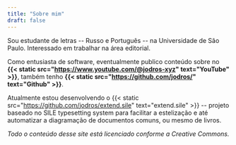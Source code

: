 ```yaml
---
title: "Sobre mim"
draft: false
---
```


Sou estudante de letras -- Russo e Português -- na Universidade de São Paulo. Interessado em trabalhar na área editorial.

Como entusiasta de software, eventualmente publico conteúdo sobre no **{{< static src="<https://www.youtube.com/@jodros-xyz>" text="YouTube" >}}**, também tenho **{{< static src="<https://github.com/jodros/>" text="Github" >}}**.

Atualmente estou desenvolvendo o {{< static src="<https://github.com/jodros/extend.sile>" text="extend.sile" >}} -- projeto baseado no SILE typesetting system para facilitar a estelização e até automatizar a diagramação de documentos comuns, ou mesmo de livros.

*Todo o conteúdo desse site está licenciado conforme a Creative Commons.*
